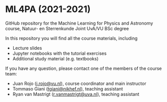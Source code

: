 # ML4PA (2021-2021)
GitHub repository for the Machine Learning for Physics and Astronomy course, Natuur- en Sterrenkunde Joint UvA/VU BSc degree

In this repository you will find all the course materials, including

- Lecture slides
- Jupyter notebooks with the tutorial exercises
- Additional study material (e.g. textbooks)

If you have any question, please contact one of the members of the course team:

- Juan Rojo (j.rojo@vu.nl), course coordinator and main instructor
- Tommaso Giani (tgiani@nikhef.nl), teaching assistant
- Ryan van Mastrigt (r.vanmastrigt@uva.nl), teaching assistant
